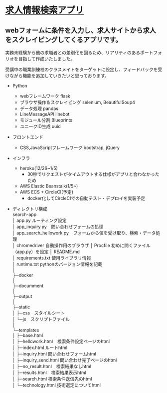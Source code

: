 # [求人情報検索アプリ](http://takuyaee.cc/)
## webフォームに条件を入力し、求人サイトから求人をスクレイピングしてくるアプリです。

実務未経験から他の求職者との差別化を図るため、リアリティのあるポートフォリオを目指して作成いたしました。

受講中の職業訓練校のクラスメイトをターゲットに設定し、フィードバックを受けながら機能を追加していきたいと思っております。







- Python
    - webフレームワーク             flask
    - ブラウザ操作＆スクレイピング   selenium, BeautifulSoup4
    - データ処理                    pandas
    - LineMessageAPI               linebot
    - モジュール分割                Blueprints
    - ユニークID生成                uuid
- フロントエンド
    - CSS,JavaScriptフレームワーク  bootstrap, jQuery
- インフラ
    - heroku(12/26~1/5)
        - 30秒でリクエストがタイムアウトする仕様がアプリと合わなかったため
    - AWS Elastic Beanstalk(1/5~)
    - AWS ECS + CircleCI(予定)
        - docker化してCircleCIでの自動テスト・デプロイを実装予定
  
- ディレクトリ構成  
search-app  
│  app.py ルーティング設定  
│  app_inquiry.py　問い合わせフォームの処理  
│  app_search_hellowork.py　フォームから値を受け取り、検索・データ処理  
│  chromedriver  自動操作用のブラウザ
│  Procfile  初めに開くファイル（app.py）を設定
│  README.md  
│  requirements.txt 使用ライブラリ情報  
│  runtime.txt pythonのバージョン情報を記載  
│  
├─docker  
│  
├─documment  
│  
├─output  
│  
├─static  
│  ├─css　スタイルシート  
│  └─js　スクリプトファイル  
│  
└─templates  
│  ├─base.html  
│  ├─hellowork.html　検索条件設定ページのhtml  
│  ├─index.html ルートhtml  
│  ├─inquiry.html 問い合わせフォームhtml  
│  ├─inquiry_send.html 問い合わせ完了ページのhtml  
│  ├─no_result.html　検索結果なしhtml  
│  ├─results.html　検索結果表示html  
│  ├─search.html  検索条件送信先のhtml  
│  └─technology.html 技術選定についてhtml  

